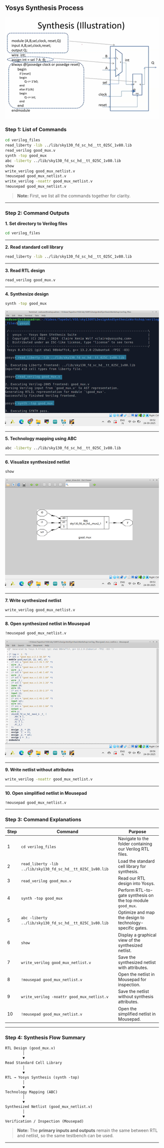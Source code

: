 

## Yosys Synthesis Process

![illustration](https://github.com/DHANASRI-A/RISC-V-Chip-Tapeout/blob/6c12526dcb85ed88990b0dc39877de689cab2a79/Week_1/Day_1/Pictures/Synthesis(Illustration).png)

### Step 1: List of Commands 

```bash
cd verilog_files
read_liberty -lib ../lib/sky130_fd_sc_hd__tt_025C_1v80.lib
read_verilog good_mux.v
synth -top good_mux
abc -liberty ../lib/sky130_fd_sc_hd__tt_025C_1v80.lib
show
write_verilog good_mux_netlist.v
!mousepad good_mux_netlist.v
write_verilog -noattr good_mux_netlist.v
!mousepad good_mux_netlist.v
```

> **Note:** First, we list all the commands together for clarity.

---

### **Step 2: Command Outputs**

**1. Set directory to Verilog files**

```bash
cd verilog_files
```


---

**2. Read standard cell library**

```bash
read_liberty -lib ../lib/sky130_fd_sc_hd__tt_025C_1v80.lib
```



---

**3. Read RTL design**

```bash
read_verilog good_mux.v
```



---

**4. Synthesize design**

```bash
synth -top good_mux
```

![image](https://github.com/DHANASRI-A/RISC-V-Chip-Tapeout/blob/577fca01537cc44cd156572ac023599945fad318/Week_1/Day_1/Pictures/commands.png)

---

**5. Technology mapping using ABC**

```bash
abc -liberty ../lib/sky130_fd_sc_hd__tt_025C_1v80.lib
```



---

**6. Visualize synthesized netlist**

```bash
show
```

![output](https://github.com/DHANASRI-A/RISC-V-Chip-Tapeout/blob/9bea3660bc82807dc22347a3e322bf62ad4490c1/Week_1/Day_1/Pictures/Synthesis%20Output.png)

---

**7. Write synthesized netlist**

```bash
write_verilog good_mux_netlist.v
```



---

**8. Open synthesized netlist in Mousepad**

```bash
!mousepad good_mux_netlist.v
```

![image](https://github.com/DHANASRI-A/RISC-V-Chip-Tapeout/blob/9bea3660bc82807dc22347a3e322bf62ad4490c1/Week_1/Day_1/Pictures/show.png)

---

**9. Write netlist without attributes**

```bash
write_verilog -noattr good_mux_netlist.v
```



---

**10. Open simplified netlist in Mousepad**

```bash
!mousepad good_mux_netlist.v
```



---

### **Step 3: Command Explanations**

| Step | Command                                                      | Purpose                                                     |
| ---- | ------------------------------------------------------------ | ----------------------------------------------------------- |
| 1    | `cd verilog_files`                                           | Navigate to the folder containing our Verilog RTL files.    |
| 2    | `read_liberty -lib ../lib/sky130_fd_sc_hd__tt_025C_1v80.lib` | Load the standard cell library for synthesis.               |
| 3    | `read_verilog good_mux.v`                                    | Read our RTL design into Yosys.                             |
| 4    | `synth -top good_mux`                                        | Perform RTL-to-gate synthesis on the top module `good_mux`. |
| 5    | `abc -liberty ../lib/sky130_fd_sc_hd__tt_025C_1v80.lib`      | Optimize and map the design to technology-specific gates.   |
| 6    | `show`                                                       | Display a graphical view of the synthesized netlist.        |
| 7    | `write_verilog good_mux_netlist.v`                           | Save the synthesized netlist with attributes.               |
| 8    | `!mousepad good_mux_netlist.v`                               | Open the netlist in Mousepad for inspection.                |
| 9    | `write_verilog -noattr good_mux_netlist.v`                   | Save the netlist without synthesis attributes.              |
| 10   | `!mousepad good_mux_netlist.v`                               | Open the simplified netlist in Mousepad.                    |

---

### **Step 4: Synthesis Flow Summary**

```
RTL Design (good_mux.v)
        │
        ▼
Read Standard Cell Library
        │
        ▼
RTL → Yosys Synthesis (synth -top)
        │
        ▼
Technology Mapping (ABC)
        │
        ▼
Synthesized Netlist (good_mux_netlist.v)
        │
        ▼
Verification / Inspection (Mousepad)
```

> **Note:** The **primary inputs and outputs** remain the same between RTL and netlist, so the same testbench can be used.

---


